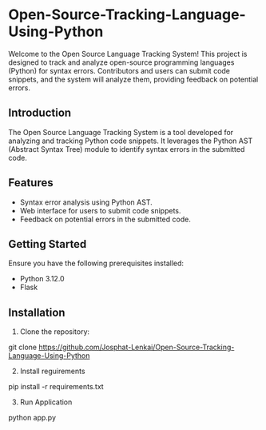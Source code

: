 # Open-Source-Tracking-Language-Using-Python

Welcome to the Open Source Language Tracking System! This project is designed to track and analyze open-source programming languages (Python) for syntax errors. Contributors and users can submit code snippets, and the system will analyze them, providing feedback on potential errors.

## Introduction

The Open Source Language Tracking System is a tool developed for analyzing and tracking Python code snippets. It leverages the Python AST (Abstract Syntax Tree) module to identify syntax errors in the submitted code.

## Features

- Syntax error analysis using Python AST.
- Web interface for users to submit code snippets.
- Feedback on potential errors in the submitted code.

## Getting Started

Ensure you have the following prerequisites installed:

- Python 3.12.0
- Flask

## Installation

1. Clone the repository:
   
git clone https://github.com/Josphat-Lenkai/Open-Source-Tracking-Language-Using-Python

2. Install reguirements

pip install -r requirements.txt

3. Run Application

python app.py
